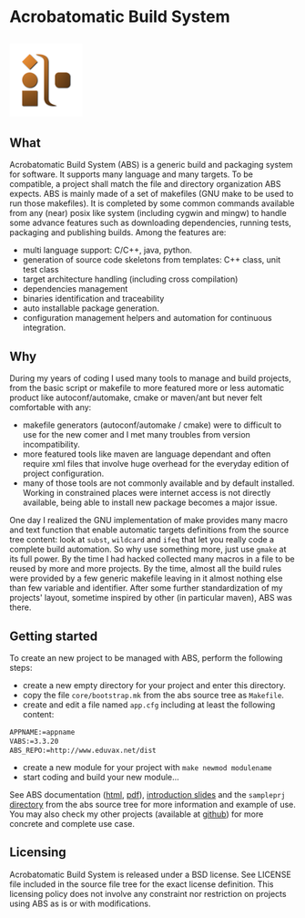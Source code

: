 # Acrobatomatic Build System
![logo](_doc/src/abslogo128.png "ABS logo")
---

## What

Acrobatomatic Build System (ABS) is a generic build and packaging system for
software. It supports many language and many targets. To be compatible,
a project shall match the file and directory organization ABS expects. ABS is
mainly made of a set of makefiles (GNU make to be used to run those makefiles).
It is completed by some common commands available from any (near) posix like
system (including cygwin and mingw) to handle some advance features such as
downloading dependencies, running tests, packaging and publishing builds. Among
the features are:

  - multi language support: C/C++, java, python.
  - generation of source code skeletons from templates: C++ class, unit test class
  - target architecture handling (including cross compilation)
  - dependencies management
  - binaries identification and traceability
  - auto installable package generation.
  - configuration management helpers and automation for continuous integration. 

## Why

During my years of coding I used many tools to manage and build projects, from
the basic script or makefile to more featured more or less automatic product
like autoconf/automake, cmake or maven/ant but never felt comfortable with any:

  - makefile generators (autoconf/automake / cmake) were to difficult to use for the new comer and I met many troubles from version incompatibility.
  - more featured tools like maven are language dependant and often require xml files that involve huge overhead for the everyday edition of project configuration.
  - many of those tools are not commonly available and by default installed. Working in constrained places were internet access is not directly available, being able to install new package becomes a major issue. 

One day I realized the GNU implementation of make provides many macro and text
function that enable automatic targets definitions from the source tree content:
look at `subst`, `wildcard` and `ifeq` that let you really code a complete build
automation. So why use something more, just use `gmake` at its full power. By
the time I had hacked collected many macros in a file to be reused by more and
more projects. By the time, almost all the build rules were provided by a few
generic makefile leaving in it almost nothing else than few variable and
identifier. After some further standardization of my projects' layout, sometime
inspired by other (in particular maven), ABS was there.

## Getting started

To create an new project to be managed with ABS, perform the following steps:

  - create a new empty directory for your project and enter this directory.
  - copy the file `core/bootstrap.mk` from the abs source tree as `Makefile`.
  - create and edit a file named `app.cfg` including at least the following content:
```
APPNAME:=appname
VABS:=3.3.20
ABS_REPO:=http://www.eduvax.net/dist

```
  - create a new module for your project with `make newmod modulename`
  - start coding and build your new module...

See ABS documentation ([html](http://www.eduvax.net/abs/ABS_manual_170983b.html), [pdf](http://www.eduvax.net/abs/ABS_manual_170983b.pdf)), [introduction slides](http://www.eduvax.net/abs/ABS_introduction_cb844d9.html) and the `sampleprj` [directory](https://github.com/seeduvax/AcrobatomaticBuildSystem/tree/abs-3.3/sampleprj) from the abs source tree for more information and example of use. You may also check my other projects (available at [github](https://github.com/seeduvax)) for more concrete and complete use case.

## Licensing

Acrobatomatic Build System is released under a BSD license. See LICENSE file
included in the source file tree for the exact license definition. This
licensing policy does not involve any constraint nor restriction on projects
using ABS as is or with modifications. 
